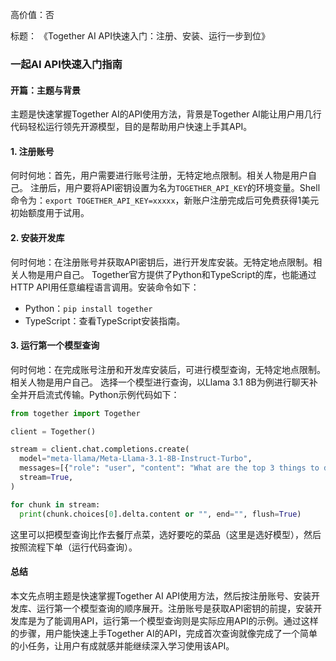 高价值：否

标题：
《Together AI API快速入门：注册、安装、运行一步到位》

### 一起AI API快速入门指南

#### 开篇：主题与背景
主题是快速掌握Together AI的API使用方法，背景是Together AI能让用户用几行代码轻松运行领先开源模型，目的是帮助用户快速上手其API。

#### 1. 注册账号
何时何地：首先，用户需要进行账号注册，无特定地点限制。相关人物是用户自己。
注册后，用户要将API密钥设置为名为`TOGETHER_API_KEY`的环境变量。Shell命令为：`export TOGETHER_API_KEY=xxxxx`，新账户注册完成后可免费获得1美元初始额度用于试用。

#### 2. 安装开发库
何时何地：在注册账号并获取API密钥后，进行开发库安装。无特定地点限制。相关人物是用户自己。
Together官方提供了Python和TypeScript的库，也能通过HTTP API用任意编程语言调用。安装命令如下：
 - Python：`pip install together`
 - TypeScript：查看TypeScript安装指南。

#### 3. 运行第一个模型查询
何时何地：在完成账号注册和开发库安装后，可进行模型查询，无特定地点限制。相关人物是用户自己。
选择一个模型进行查询，以Llama 3.1 8B为例进行聊天补全并开启流式传输。Python示例代码如下：
```python
from together import Together

client = Together()

stream = client.chat.completions.create(
  model="meta-llama/Meta-Llama-3.1-8B-Instruct-Turbo",
  messages=[{"role": "user", "content": "What are the top 3 things to do in New York?"}],
  stream=True,
)

for chunk in stream:
  print(chunk.choices[0].delta.content or "", end="", flush=True)
```
这里可以把模型查询比作去餐厅点菜，选好要吃的菜品（这里是选好模型），然后按照流程下单（运行代码查询）。

#### 总结
本文先点明主题是快速掌握Together AI API使用方法，然后按注册账号、安装开发库、运行第一个模型查询的顺序展开。注册账号是获取API密钥的前提，安装开发库是为了能调用API，运行第一个模型查询则是实际应用API的示例。通过这样的步骤，用户能快速上手Together AI的API，完成首次查询就像完成了一个简单的小任务，让用户有成就感并能继续深入学习使用该API。